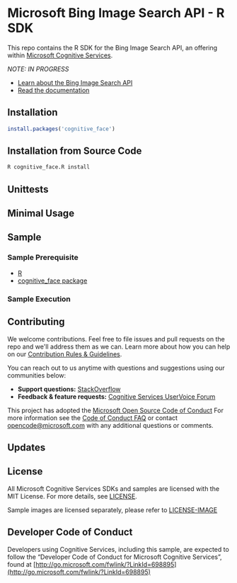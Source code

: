 
# Microsoft Bing Image Search API - R SDK
This repo contains the R SDK for the Bing Image Search API, an offering within [Microsoft Cognitive Services](https://www.microsoft.com/cognitive-services).

_NOTE: IN PROGRESS_

* [Learn about the Bing Image Search API](https://azure.microsoft.com/en-us/services/cognitive-services/bing-image-search-api/)
* [Read the documentation](https://docs.microsoft.com/en-us/azure/cognitive-services/bing-image-search/search-the-web)

## Installation

```R
install.packages('cognitive_face')
```

## Installation from Source Code

```bash
R cognitive_face.R install
```

## Unittests

## Minimal Usage

## Sample


### Sample Prerequisite

- [R](https://www.python.org/downloads/)
- [cognitive_face package](https://pypi.python.org/pypi/cognitive_face)

### Sample Execution

## Contributing
We welcome contributions. Feel free to file issues and pull requests on the repo and we'll address them as we can. Learn more about how you can help on our [Contribution Rules & Guidelines](</contributing.md>).

You can reach out to us anytime with questions and suggestions using our communities below:
- **Support questions:** [StackOverflow](<https: stackoverflow.com="" questions="" tagged="" microsoft-cognitive="">)
- **Feedback & feature requests:** [Cognitive Services UserVoice Forum](<https: cognitive.uservoice.com="">)

This project has adopted the [Microsoft Open Source Code of Conduct](https://opensource.microsoft.com/codeofconduct/) For more information see the [Code of Conduct FAQ](https://opensource.microsoft.com/codeofconduct/faq/) or contact [opencode@microsoft.com](mailto:opencode@microsoft.com) with any additional questions or comments.

## Updates

## License
All Microsoft Cognitive Services SDKs and samples are licensed with the MIT License. For more details, see
[LICENSE](</license.md>).

Sample images are licensed separately, please refer to [LICENSE-IMAGE](</license-image.md>)

## Developer Code of Conduct
Developers using Cognitive Services, including this sample, are expected to follow the “Developer Code of Conduct for Microsoft Cognitive Services”, found at [http://go.microsoft.com/fwlink/?LinkId=698895](http://go.microsoft.com/fwlink/?LinkId=698895) 
